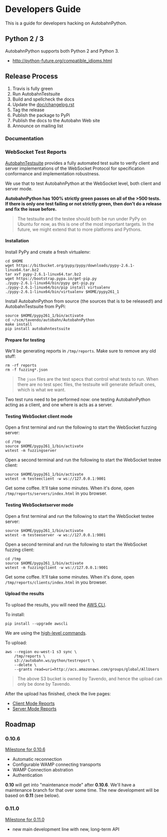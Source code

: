 # Developers Guide

This is a guide for developers hacking on AutobahnPython.

## Python 2 / 3

AutobahnPython supports both Python 2 and Python 3.

* http://python-future.org/compatible_idioms.html

## Release Process

1. Travis is fully green
2. Run AutobahnTestsuite
3. Build and spellcheck the docs
4. Update the [doc/changelog.rst](doc/changelog.rst)
5. Tag the release
6. Publish the package to PyPi
7. Publish the docs to the Autobahn Web site
8. Announce on mailing list


### Documentation


### WebSocket Test Reports

[AutobahnTestsuite](http://autobahn.ws/testsuite/) provides a fully automated test suite to verify client and server implementations of the WebSocket Protocol for specification conformance and implementation robustness.

We use that to test AutobahnPython at the WebSocket level, both client and server mode.

**AutobahnPython has 100% strictly green passes on all of the >500 tests. If there is only one test failing or not strictly green, then don't do a release and fix the issue before.**

> The testsuite and the testee should both be run under PyPy on Ubuntu for now, as this is one of the most important targets. In the future, we might extend that to more platforms and Pythons.

#### Installation

Install PyPy and create a fresh virtualenv:

```
cd $HOME
wget https://bitbucket.org/pypy/pypy/downloads/pypy-2.6.1-linux64.tar.bz2
tar xvf pypy-2.6.1-linux64.tar.bz2
wget https://bootstrap.pypa.io/get-pip.py
./pypy-2.6.1-linux64/bin/pypy get-pip.py
./pypy-2.6.1-linux64/bin/pip install virtualenv
./pypy-2.6.1-linux64/bin/virtualenv $HOME/pypy261_1
```

Install AutobahnPython from source (the sources that is to be released!) and AutobahnTestsuite from PyPi:

```
source $HOME/pypy261_1/bin/activate
cd ~/scm/tavendo/autobahn/AutobahnPython
make install
pip install autobahntestsuite
```

#### Prepare for testing

We'll be generating reports in `/tmp/reports`. Make sure to remove any old stuff:

```
rm -rf reports
rm -f fuzzing*.json
```

> The `json` files are the test specs that control what tests to run. When there are no test spec files, the testsuite will generate default ones, which is what we want.

Two test runs need to be performed now: one testing AutobahnPython acting as a client, and one where is acts as a server.

#### Testing WebSocket client mode

Open a first terminal and run the following to start the WebSocket fuzzing server:

```
cd /tmp
source $HOME/pypy261_1/bin/activate
wstest -m fuzzingserver
```

Open a second terminal and run the following to start the WebSocket testee client:

```
source $HOME/pypy261_1/bin/activate
wstest -m testeeclient -w ws://127.0.0.1:9001
```

Get some coffee. It'll take some minutes. When it's done, open `/tmp/reports/servers/index.html` in you browser.

#### Testing WebSocketserver mode

Open a first terminal and run the following to start the WebSocket testee server:

```
source $HOME/pypy261_1/bin/activate
wstest -m testeeserver -w ws://127.0.0.1:9001
```

Open a second terminal and run the following to start the WebSocket fuzzing client:

```
cd /tmp
source $HOME/pypy261_1/bin/activate
wstest -m fuzzingclient -w ws://127.0.0.1:9001
```

Get some coffee. It'll take some minutes. When it's done, open `/tmp/reports/clients/index.html` in you browser.

#### Upload the results

To upload the results, you will need the [AWS CLI](http://aws.amazon.com/documentation/cli/).

To install:

```
pip install --upgrade awscli
```

We are using the [high-level commands](http://docs.aws.amazon.com/cli/latest/userguide/using-s3-commands.html).

To upload:

```
aws --region eu-west-1 s3 sync \
    /tmp/reports \
    s3://autobahn.ws/python/testreport \
    --delete \
    --grants read=uri=http://acs.amazonaws.com/groups/global/AllUsers
```

> The above S3 bucket is owned by Tavendo, and hence the upload can only be done by Tavendo.

After the upload has finished, check the live pages:

* [Client Mode Reports](http://autobahn.ws/python/testreport/clients/index.html)
* [Server Mode Reports](http://autobahn.ws/python/testreport/servers/index.html)


## Roadmap

### 0.10.6

[Milestone for 0.10.6](https://github.com/tavendo/AutobahnPython/milestones/0.10.6)

* Automatic reconnection
* Configurable WAMP connecting transports
* WAMP Connection abstration
* Authentication

**0.10** will get into "maintenance mode" after **0.10.6**. We'll have a maintenance branch for that over some time. The new development will be based on **0.11** (see below).

### 0.11.0

[Milestone for 0.11.0](https://github.com/tavendo/AutobahnPython/milestones/0.11.0)

* new main development line with new, long-term API
